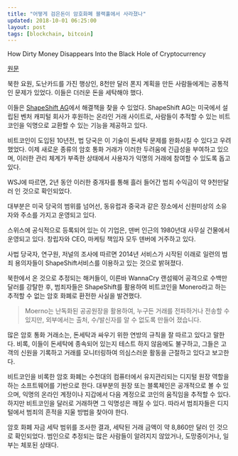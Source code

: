 ```yaml
---
title: "어떻게 검은돈이 암호화폐 블랙홀에서 사라졌나"
updated: 2018-10-01 06:25:00
layout: post
tags: [blockchain, bitcoin]
---
```


How Dirty Money Disappears Into the Black Hole of Cryptocurrency

[원문](https://www.wsj.com/articles/how-dirty-money-disappears-into-the-black-hole-of-cryptocurrency-1538149743)

북한 요원, 도난카드를 가진 행상인, 8천만 달러 폰지 계획을 만든 사람들에게는 공통적인 문제가 있었다. 이들은 더러운 돈을 세탁해야 했다.

이들은 [ShapeShift AG](https://shapeshift.io/#/coins)에서 해결책을 찾을 수 있었다. ShapeShift AG는 미국에서 설립된 벤처 캐피털 회사가 후원하는 온라인 거래 사이트로, 사람들이 추적할 수 있는 비트코인을 익명으로 교환할 수 있는 기능을 제공하고 있다.

비트코인이 도입된 10년전, 법 당국은 이 기술이 돈세탁 문제를 완화시킬 수 있다고 우려했었다. 이제 새로운 종류의 암호 통화 거래가 이러한 두려움에 긴급성을 부여하고 있으며, 이러한 관리 체계가 부족한 상태에서 사용자가 익명의 거래에 참여할 수 있도록 돕고 있다.

WSJ에 따르면, 2년 동안 이러한 중개자를 통해 흘러 들어간 범죄 수익금이 약 9천만달러 인 것으로 확인되었다.

대부분은 미국 당국의 범위를 넘어선, 동유럽과 중국과 같은 장소에서 신원미상의 소유자와 주소를 가지고 운영되고 있다.

스위스에 공식적으로 등록되어 있는 이 기업은, 덴버 인근의 1980년대 사무실 건물에서 운영되고 있다. 창립자와 CEO, 마케팅 책임자 모두 덴버에 거주하고 있다.

사법 당국자, 연구원, 저널의 조사에 따르면 2014년 서비스가 시작된 이래로 일련의 범죄 용의자들이 ShapeShift서비스를 이용하고 있는 것으로 밝혀졌다.

북한에서 온 것으로 추정되는 해커들이, 이른바 WannaCry 랜섬웨어 공격으로 수백만달러를 강탈한 후, 범죄자들은 ShapeShift를 활용하여 비트코인을 Monero라고 하는 추적할 수 없는 암호 화폐로 환전한 사실을 발견했다.

> Moerno는 난독화된 공공원장을 활용하여, 누구든 거래를 전파하거나 전송할 수 있지만, 외부에서는 출처, 수/발신자를 알 수 없도록 만들어 졌습니다.

많은 암호 통화 거래소는, 돈세탁과 싸우기 위한 연방의 규칙을 잘 따르고 있다고 말한다. 비록, 이들이 돈세탁에 종속되어 있는지 테스트 하지 않음에도 불구하고, 그들은 고객의 신원을 기록하고 거래를 모니터링하여 의심스러운 활동을 근절하고 있다고 보고한다.

비트코인을 비록한 암호 화폐는 수천대의 컴퓨터에서 유지관리되는 디지털 원장 역할을 하는 소프트웨어를 기반으로 한다. 대부분의 원장 또는 블록체인은 공개적으로 볼 수 있으며, 익명의 온라인 계정이나 지갑에서 다음 계정으로 코인의 움직임을 추적할 수 있다. 하지만 비트코인을 달러로 거래하면 그 익명성은 깨질 수 있다. 따라서 범죄자들은 디지털에서 범죄의 흔적을 지울 방법을 찾아야 한다.

암호 화폐 자금 세탁 범위를 조사한 결과, 세탁된 거래 금액이 약 8,860만 달러 인 것으로 확인되었다. 범인으로 추정되는 많은 사람들이 알려지지 않았거나, 도망중이거나, 일부는 체포된 상태다.

